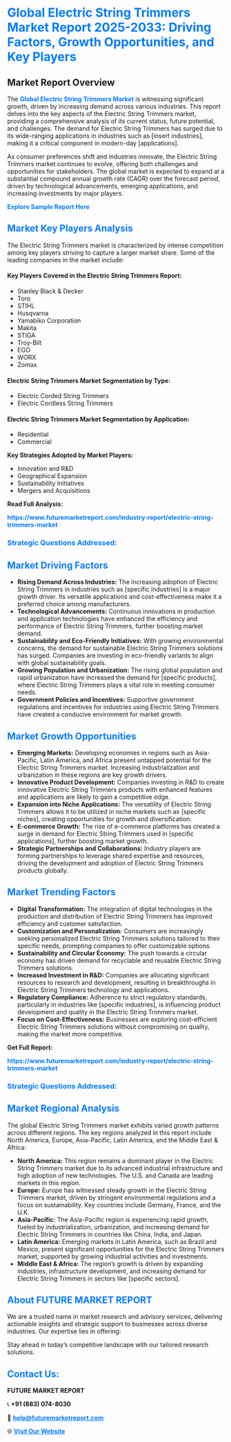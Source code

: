 <h1 style="color: #007BFF;">Global Electric String Trimmers Market Report 2025-2033: Driving Factors, Growth Opportunities, and Key Players</h1>

<section id="overview">
<h2>Market Report Overview</h2>
<p>The <a href="https://www.futuremarketreport.com/industry-report/electric-string-trimmers-market" style="color: #007BFF; text-decoration: none;"><strong>Global Electric String Trimmers Market</strong></a> is witnessing significant growth, driven by increasing demand across various industries. This report delves into the key aspects of the Electric String Trimmers market, providing a comprehensive analysis of its current status, future potential, and challenges. The demand for Electric String Trimmers has surged due to its wide-ranging applications in industries such as [insert industries], making it a critical component in modern-day [applications].</p>
<p>As consumer preferences shift and industries innovate, the Electric String Trimmers market continues to evolve, offering both challenges and opportunities for stakeholders. The global market is expected to expand at a substantial compound annual growth rate (CAGR) over the forecast period, driven by technological advancements, emerging applications, and increasing investments by major players.</p>
</section>

<section id="overview">
<p><a href="https://www.futuremarketreport.com/request-sample/reportId=41710" style="color: #007BFF; text-decoration: none;"><strong>Explore Sample Report Here</strong></a></p>
</section>

<section id="key-players">
<h2 style="color: #007BFF;">Market Key Players Analysis</h2>
<p>The Electric String Trimmers market is characterized by intense competition among key players striving to capture a larger market share. Some of the leading companies in the market include:</p>
<h4>Key Players Covered in the Electric String Trimmers Report:</h4>
<ul><li>Stanley Black &amp; Decker</li><li>Toro</li><li>STIHL</li><li>Husqvarna</li><li>Yamabiko Corporation</li><li>Makita</li><li>STIGA</li><li>Troy-Bilt</li><li>EGO</li><li>WORX</li><li>Zomax</li></ul>
<h4>Electric String Trimmers Market Segmentation by Type:</h4>
<ul><li>Electric Corded String Trimmers</li><li>Electric Cordless String Trimmers</li></ul>

<h4>Electric String Trimmers Market Segmentation by Application:</h4>
<ul><li>Residential</li><li>Commercial</li></ul>
<p><strong>Key Strategies Adopted by Market Players:</strong></p>
<ul>
<li>Innovation and R&D</li>
<li>Geographical Expansion</li>
<li>Sustainability Initiatives</li>
<li>Mergers and Acquisitions</li>
</ul>
</section>

<section>
<p><strong>Read Full Analysis: </strong></p><a href="https://www.futuremarketreport.com/industry-report/electric-string-trimmers-market" style="color: #007BFF; text-decoration: none;"><strong>https://www.futuremarketreport.com/industry-report/electric-string-trimmers-market</strong></a>
<h3 style="color: #007BFF;">Strategic Questions Addressed:</h3>
</section>

<section id="driving-factors">
<h2 style="color: #007BFF;">Market Driving Factors</h2>
<ul>
<li><strong>Rising Demand Across Industries:</strong> The increasing adoption of Electric String Trimmers in industries such as [specific industries] is a major growth driver. Its versatile applications and cost-effectiveness make it a preferred choice among manufacturers.</li>
<li><strong>Technological Advancements:</strong> Continuous innovations in production and application technologies have enhanced the efficiency and performance of Electric String Trimmers, further boosting market demand.</li>
<li><strong>Sustainability and Eco-Friendly Initiatives:</strong> With growing environmental concerns, the demand for sustainable Electric String Trimmers solutions has surged. Companies are investing in eco-friendly variants to align with global sustainability goals.</li>
<li><strong>Growing Population and Urbanization:</strong> The rising global population and rapid urbanization have increased the demand for [specific products], where Electric String Trimmers plays a vital role in meeting consumer needs.</li>
<li><strong>Government Policies and Incentives:</strong> Supportive government regulations and incentives for industries using Electric String Trimmers have created a conducive environment for market growth.</li>
</ul>
</section>

<section id="growth-opportunities">
<h2 style="color: #007BFF;">Market Growth Opportunities</h2>
<ul>
<li><strong>Emerging Markets:</strong> Developing economies in regions such as Asia-Pacific, Latin America, and Africa present untapped potential for the Electric String Trimmers market. Increasing industrialization and urbanization in these regions are key growth drivers.</li>
<li><strong>Innovative Product Development:</strong> Companies investing in R&D to create innovative Electric String Trimmers products with enhanced features and applications are likely to gain a competitive edge.</li>
<li><strong>Expansion into Niche Applications:</strong> The versatility of Electric String Trimmers allows it to be utilized in niche markets such as [specific niches], creating opportunities for growth and diversification.</li>
<li><strong>E-commerce Growth:</strong> The rise of e-commerce platforms has created a surge in demand for Electric String Trimmers used in [specific applications], further boosting market growth.</li>
<li><strong>Strategic Partnerships and Collaborations:</strong> Industry players are forming partnerships to leverage shared expertise and resources, driving the development and adoption of Electric String Trimmers products globally.</li>
</ul>
</section>

<section id="trending-factors">
<h2 style="color: #007BFF;">Market Trending Factors</h2>
<ul>
<li><strong>Digital Transformation:</strong> The integration of digital technologies in the production and distribution of Electric String Trimmers has improved efficiency and customer satisfaction.</li>
<li><strong>Customization and Personalization:</strong> Consumers are increasingly seeking personalized Electric String Trimmers solutions tailored to their specific needs, prompting companies to offer customizable options.</li>
<li><strong>Sustainability and Circular Economy:</strong> The push towards a circular economy has driven demand for recyclable and reusable Electric String Trimmers solutions.</li>
<li><strong>Increased Investment in R&D:</strong> Companies are allocating significant resources to research and development, resulting in breakthroughs in Electric String Trimmers technology and applications.</li>
<li><strong>Regulatory Compliance:</strong> Adherence to strict regulatory standards, particularly in industries like [specific industries], is influencing product development and quality in the Electric String Trimmers market.</li>
<li><strong>Focus on Cost-Effectiveness:</strong> Businesses are exploring cost-efficient Electric String Trimmers solutions without compromising on quality, making the market more competitive.</li>
</ul>
</section>

<section>
<p><strong>Get Full Report: </strong></p><a href="https://www.futuremarketreport.com/industry-report/electric-string-trimmers-market" style="color: #007BFF; text-decoration: none;"><strong>https://www.futuremarketreport.com/industry-report/electric-string-trimmers-market</strong></a>
<h3 style="color: #007BFF;">Strategic Questions Addressed:</h3>
</section>


<section id="regional-analysis">
<h2 style="color: #007BFF;">Market Regional Analysis</h2>
<p>The global Electric String Trimmers market exhibits varied growth patterns across different regions. The key regions analyzed in this report include North America, Europe, Asia-Pacific, Latin America, and the Middle East & Africa:</p>
<ul>
<li><strong>North America:</strong> This region remains a dominant player in the Electric String Trimmers market due to its advanced industrial infrastructure and high adoption of new technologies. The U.S. and Canada are leading markets in this region.</li>
<li><strong>Europe:</strong> Europe has witnessed steady growth in the Electric String Trimmers market, driven by stringent environmental regulations and a focus on sustainability. Key countries include Germany, France, and the U.K.</li>
<li><strong>Asia-Pacific:</strong> The Asia-Pacific region is experiencing rapid growth, fueled by industrialization, urbanization, and increasing demand for Electric String Trimmers in countries like China, India, and Japan.</li>
<li><strong>Latin America:</strong> Emerging markets in Latin America, such as Brazil and Mexico, present significant opportunities for the Electric String Trimmers market, supported by growing industrial activities and investments.</li>
<li><strong>Middle East & Africa:</strong> The region’s growth is driven by expanding industries, infrastructure development, and increasing demand for Electric String Trimmers in sectors like [specific sectors].</li>
</ul>
</section>

<footer>
<h2 style="color: #007BFF;">About FUTURE MARKET REPORT</h2>
<p>We are a trusted name in market research and advisory services, delivering actionable insights and strategic support to businesses across diverse industries. Our expertise lies in offering:</p>

<p>Stay ahead in today’s competitive landscape with our tailored research solutions.</p>

<h2 style="color: #007BFF;">Contact Us:</h2>
<p><strong>FUTURE MARKET REPORT</strong></p>
<p>📞 <strong>+91 (883) 074-8030</strong></p>
<p>📧 <strong><a href="mailto:help@futuremarketreport.com" style="color: #007BFF;">help@futuremarketreport.com</a></strong></p>
<p>🌐 <strong><a href="https://www.futuremarketreport.com/" style="color: #007BFF;">Visit Our Website</a></strong></p>
</footer>